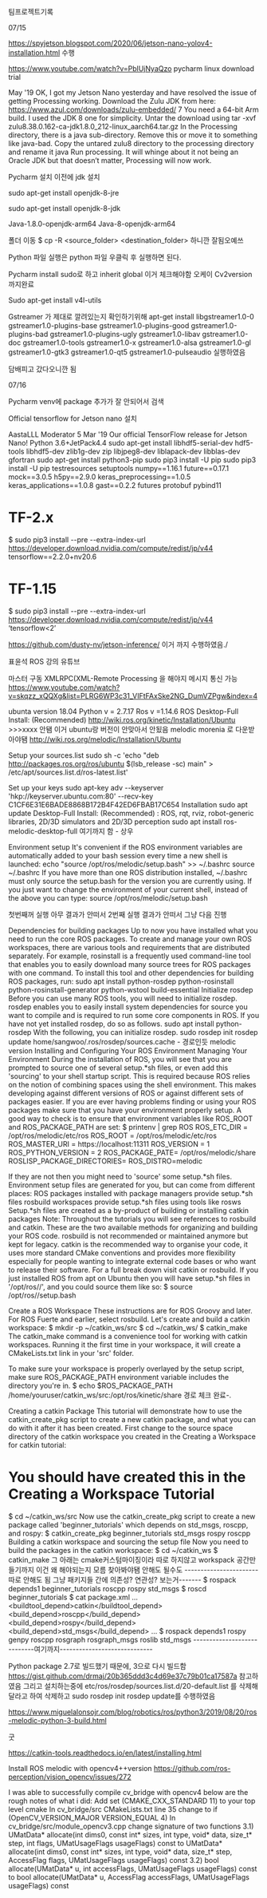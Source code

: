 팀프로젝트기록

07/15

https://spyjetson.blogspot.com/2020/06/jetson-nano-yolov4-installation.html 수행


https://www.youtube.com/watch?v=PblUjNyaQzo pycharm linux download trial


May '19
OK, I got my Jetson Nano yesterday and have resolved the issue of getting Processing working.
Download the Zulu JDK from here:
https://www.azul.com/downloads/zulu-embedded/ 7
You need a 64-bit Arm build. I used the JDK 8 one for simplicity.
Untar the download using tar -xvf zulu8.38.0.162-ca-jdk1.8.0_212-linux_aarch64.tar.gz
In the Processing directory, there is a java sub-directory. Remove this or move it to something like java-bad.
Copy the untared zulu8 directory to the processing directory and rename it java
Run processing. It will whinge about it not being an Oracle JDK but that doesn’t matter, Processing will now work.

Pycharm 설치 이전에 jdk 설치


sudo apt-get install openjdk-8-jre

sudo apt-get install openjdk-8-jdk


Java-1.8.0-openjdk-arm64
Java-8-openjdk-arm64

폴더 이동
$ cp -R <source_folder> <destination_folder> 하니깐 잘됨오예쓰

Python 파일 실행은 python 파일 우클릭 후 실행하면 된다.

Pycharm install sudo로 하고 inherit global 이거 체크해야함
오케이
Cv2version 까지완료


Sudo apt-get install v4l-utils

Gstreamer 가 제대로 깔려있는지 확인하기위해 
apt-get install libgstreamer1.0-0 gstreamer1.0-plugins-base gstreamer1.0-plugins-good gstreamer1.0-plugins-bad gstreamer1.0-plugins-ugly gstreamer1.0-libav gstreamer1.0-doc gstreamer1.0-tools gstreamer1.0-x gstreamer1.0-alsa gstreamer1.0-gl gstreamer1.0-gtk3 gstreamer1.0-qt5 gstreamer1.0-pulseaudio
실행하였음

담배피고 갔다오니깐 됨

07/16


Pycharm venv에 package 추가가 잘 안되어서 검색

Official tensorflow for Jetson nano 설치 

AastaLLL
Moderator
5 
Mar '19
Our official TensorFlow release for Jetson Nano!
Python 3.6+JetPack4.4
sudo apt-get install libhdf5-serial-dev hdf5-tools libhdf5-dev zlib1g-dev zip libjpeg8-dev liblapack-dev libblas-dev gfortran
sudo apt-get install python3-pip
sudo pip3 install -U pip
sudo pip3 install -U pip testresources setuptools numpy==1.16.1 future==0.17.1 mock==3.0.5 h5py==2.9.0 keras_preprocessing==1.0.5 keras_applications==1.0.8 gast==0.2.2 futures protobuf pybind11
# TF-2.x
$ sudo pip3 install --pre --extra-index-url https://developer.download.nvidia.com/compute/redist/jp/v44 tensorflow==2.2.0+nv20.6
# TF-1.15
$ sudo pip3 install --pre --extra-index-url https://developer.download.nvidia.com/compute/redist/jp/v44 ‘tensorflow<2’




https://github.com/dusty-nv/jetson-inference/   이거 까지 수행하였음./


표윤석 ROS 강의 유튜브

마스터 구동 XMLRPC(XML-Remote Processing 을 해야지 메시지 통신 가능
https://www.youtube.com/watch?v=skqzz_xQQXg&list=PLRG6WP3c31_VIFtFAxSke2NG_DumVZPgw&index=4

ubunta version 18.04
Python v = 2.7.17
Ros v =1.14.6 
 ROS Desktop-Full Install: (Recommended)
http://wiki.ros.org/kinetic/Installation/Ubuntu >>>xxxx 안됌
이거 ubuntu랑 버전이 안맞아서 안됬음 melodic morenia 로 다운받아야됌
http://wiki.ros.org/melodic/Installation/Ubuntu

Setup your sources.list
sudo sh -c 'echo "deb http://packages.ros.org/ros/ubuntu $(lsb_release -sc) main" > /etc/apt/sources.list.d/ros-latest.list'
 
 
Set up your keys
sudo apt-key adv --keyserver 'hkp://keyserver.ubuntu.com:80' --recv-key C1CF6E31E6BADE8868B172B4F42ED6FBAB17C654
Installation
sudo apt update
Desktop-Full Install: (Recommended) : ROS, rqt, rviz, robot-generic libraries, 2D/3D simulators and 2D/3D perception
sudo apt install ros-melodic-desktop-full
여기까지 함 - 상우

Environment setup
It's convenient if the ROS environment variables are automatically added to your bash session every time a new shell is launched:
echo "source /opt/ros/melodic/setup.bash" >> ~/.bashrc
source ~/.bashrc
If you have more than one ROS distribution installed, ~/.bashrc must only source the setup.bash for the version you are currently using.
If you just want to change the environment of your current shell, instead of the above you can type:
source /opt/ros/melodic/setup.bash

첫번째꺼 실행 아무 결과가 안떠서 2번째 실행 결과가 안떠서 그냥 다음 진행

Dependencies for building packages
Up to now you have installed what you need to run the core ROS packages. To create and manage your own ROS workspaces, there are various tools and requirements that are distributed separately. For example, rosinstall is a frequently used command-line tool that enables you to easily download many source trees for ROS packages with one command.
To install this tool and other dependencies for building ROS packages, run:
sudo apt install python-rosdep python-rosinstall python-rosinstall-generator python-wstool build-essential
Initialize rosdep
Before you can use many ROS tools, you will need to initialize rosdep. rosdep enables you to easily install system dependencies for source you want to compile and is required to run some core components in ROS. If you have not yet installed rosdep, do so as follows.
sudo apt install python-rosdep
With the following, you can initialize rosdep.
sudo rosdep init
rosdep update
home/sangwoo/.ros/rosdep/sources.cache - 경로인듯 melodic version
Installing and Configuring Your ROS Environment
Managing Your Environment
During the installation of ROS, you will see that you are prompted to source one of several setup.*sh files, or even add this 'sourcing' to your shell startup script. This is required because ROS relies on the notion of combining spaces using the shell environment. This makes developing against different versions of ROS or against different sets of packages easier.
If you are ever having problems finding or using your ROS packages make sure that you have your environment properly setup. A good way to check is to ensure that environment variables like ROS_ROOT and ROS_PACKAGE_PATH are set:
$ printenv | grep ROS
ROS_ETC_DIR = /opt/ros/melodic/etc/ros
ROS_ROOT = /opt/ros/melodic/etc/ros
ROS_MASTER_URI = https://localhost:11311
ROS_VERSION = 1
ROS_PYTHON_VERSION = 2
ROS_PACKAGE_PATE= /opt/ros/melodic/share
ROSLISP_PACKAGE_DIRECTORIES=
ROS_DISTRO=melodic

If they are not then you might need to 'source' some setup.*sh files.
Environment setup files are generated for you, but can come from different places:
ROS packages installed with package managers provide setup.*sh files
rosbuild workspaces provide setup.*sh files using tools like rosws
Setup.*sh files are created as a by-product of building or installing catkin packages
Note: Throughout the tutorials you will see references to rosbuild and catkin. These are the two available methods for organizing and building your ROS code. rosbuild is not recommended or maintained anymore but kept for legacy. catkin is the recommended way to organise your code, it uses more standard CMake conventions and provides more flexibility especially for people wanting to integrate external code bases or who want to release their software. For a full break down visit catkin or rosbuild.
If you just installed ROS from apt on Ubuntu then you will have setup.*sh files in '/opt/ros/<distro>/', and you could source them like so:
$ source /opt/ros/<distro>/setup.bash

Create a ROS Workspace
These instructions are for ROS Groovy and later. For ROS Fuerte and earlier, select rosbuild.
Let's create and build a catkin workspace:
$ mkdir -p ~/catkin_ws/src
$ cd ~/catkin_ws/
$ catkin_make
The catkin_make command is a convenience tool for working with catkin workspaces. Running it the first time in your workspace, it will create a CMakeLists.txt link in your 'src' folder.

To make sure your workspace is properly overlayed by the setup script, make sure ROS_PACKAGE_PATH environment variable includes the directory you're in.
$ echo $ROS_PACKAGE_PATH
/home/youruser/catkin_ws/src:/opt/ros/kinetic/share
경로 체크 완료-.

Creating a catkin Package
This tutorial will demonstrate how to use the catkin_create_pkg script to create a new catkin package, and what you can do with it after it has been created.
First change to the source space directory of the catkin workspace you created in the Creating a Workspace for catkin tutorial:
# You should have created this in the Creating a Workspace Tutorial
$ cd ~/catkin_ws/src
Now use the catkin_create_pkg script to create a new package called 'beginner_tutorials' which depends on std_msgs, roscpp, and rospy:
$ catkin_create_pkg beginner_tutorials std_msgs rospy roscpp
Building a catkin workspace and sourcing the setup file
Now you need to build the packages in the catkin workspace:
$ cd ~/catkin_ws
$ catkin_make
그 아래는 cmake커스텀마이징이라 따로 하지않고 workspack 공간만들기까지
이건 왜 해야되는지 모름 찾아봐야됌 안해도 될수도
----------------------- 따로 안해도 됨 그냥 패키지들 간에 의존성? 연관성? 보는거-------
$ rospack depends1 beginner_tutorials
roscpp
rospy
std_msgs
$ roscd beginner_tutorials
$ cat package.xml
<package format="2">
...
  <buildtool_depend>catkin</buildtool_depend>
  <build_depend>roscpp</build_depend>
  <build_depend>rospy</build_depend>
  <build_depend>std_msgs</build_depend>
...
</package>
$ rospack depends1 rospy
genpy
roscpp
rosgraph
rosgraph_msgs
roslib
std_msgs
----------------------------여기까지-----------------------------



Python package 2.7로 빌드했기 때문에, 3으로 다시 빌드함
https://gist.github.com/drmaj/20b365ddd3c4d69e37c79b01ca17587a 참고하였음
그리고 설치하는중에 etc/ros/rosdep/sources.list.d/20-default.list 를 삭제해달라고 하여 삭제하고 sudo rosdep init 
rosdep update를 수행하였음

https://www.miguelalonsojr.com/blog/robotics/ros/python3/2019/08/20/ros-melodic-python-3-build.html

굿

https://catkin-tools.readthedocs.io/en/latest/installing.html


Install ROS melodic with opencv4++version
https://github.com/ros-perception/vision_opencv/issues/272

I was able to successfully compile cv_bridge with opencv4 below are the rough notes of what i did:
Add set (CMAKE_CXX_STANDARD 11) to your top level cmake
In cv_bridge/src CMakeLists.txt line 35 change to if (OpenCV_VERSION_MAJOR VERSION_EQUAL 4)
In cv_bridge/src/module_opencv3.cpp change signature of two functions
3.1) UMatData* allocate(int dims0, const int* sizes, int type, void* data, size_t* step, int flags, UMatUsageFlags usageFlags) const
to
UMatData* allocate(int dims0, const int* sizes, int type, void* data, size_t* step, AccessFlag flags, UMatUsageFlags usageFlags) const
3.2) bool allocate(UMatData* u, int accessFlags, UMatUsageFlags usageFlags) const
to
bool allocate(UMatData* u, AccessFlag accessFlags, UMatUsageFlags usageFlags) const



